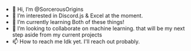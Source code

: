 - 👋 Hi, I’m @SorcerousOrigins
- 👀 I’m interested in Discord.js & Excel at the moment.
- 🌱 I’m currently learning Both of these things!
- 💞️ I’m looking to collaborate on machine learning. that will be my next step aside from my current projects
- 📫 How to reach me Idk yet. I'll reach out probably. 

<!---
SorcerousOrigins/SorcerousOrigins is a ✨ special ✨ repository because its `README.md` (this file) appears on your GitHub profile.
You can click the Preview link to take a look at your changes.
--->
